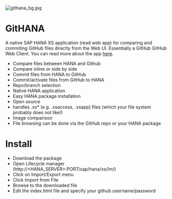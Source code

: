 ![githana_bg.jpg](http://metric2.com/img/githana_bg.jpg)

GitHANA
=======

A native SAP HANA XS application (read web app) for comparing and commiting GitHub files directly from the Web UI. Essentially a GitHub GitHub Web Client. You can read more about the app [here](http://scn.sap.com/community/developer-center/hana/blog/2014/08/22/git-hana--a-free-open-source-github-client-for-sap-hana). 

- Compare files between HANA and Github
- Compare inline or side by side
- Commit files from HANA to GitHub
- Commit/activate files from GitHub to HANA
- Repo/branch selection
- Native HANA application
- Easy HANA package installation
- Open source
- handles .xs* (e.g. .xsaccess, .xsapp) files (which your file system probably does not like!)
- Image comparison
- File browsing can be done via the GitHub repo or your HANA package


Install
=======

- Download the package
- Open Lifecycle manager (http://<HANA_SERVER>:PORT/sap/hana/xs/lm/)
- Click on Import/Export menu
- Click Import from File
- Browse to the downloaded file
- Edit the index.html file and specify your github username/password
